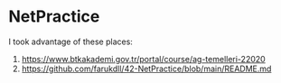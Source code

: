 # NetPractice
I took advantage of these places:

1. https://www.btkakademi.gov.tr/portal/course/ag-temelleri-22020
2. https://github.com/farukdll/42-NetPractice/blob/main/README.md
